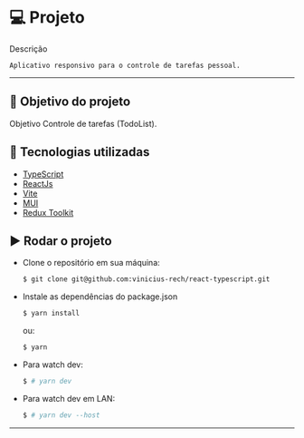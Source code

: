 # :computer: Projeto

Descrição

    Aplicativo responsivo para o controle de tarefas pessoal.
---

## :dart: Objetivo do projeto

Objetivo
Controle de tarefas (TodoList).

## :rocket: Tecnologias utilizadas

- [TypeScript](https://www.typescriptlang.org/)
- [ReactJs](https://nestjs.com/)
- [Vite](https://vitejs.dev/guide/)
- [MUI](https://mui.com/pt/material-ui/getting-started/installation/)
- [Redux Toolkit](https://redux-toolkit.js.org/)


## :arrow_forward: Rodar o projeto

- Clone o repositório em sua máquina:
    ```sh
    $ git clone git@github.com:vinicius-rech/react-typescript.git
    ```
- Instale as dependências do package.json
    ```sh
    $ yarn install
    ```
   ou:
    ```sh
    $ yarn
    ```
- Para watch dev:
    ```sh
    $ # yarn dev
    ```
- Para watch dev em LAN:
    ```sh
    $ # yarn dev --host
    ```
---
